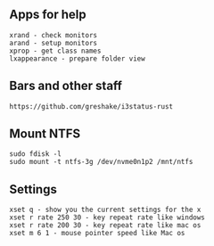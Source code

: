 ## Apps for help
```
xrand - check monitors
arand - setup monitors
xprop - get class names
lxappearance - prepare folder view
```

## Bars and other staff

```
https://github.com/greshake/i3status-rust
```

## Mount NTFS

```
sudo fdisk -l
sudo mount -t ntfs-3g /dev/nvme0n1p2 /mnt/ntfs
```

## Settings

```
xset q - show you the current settings for the x
xset r rate 250 30 - key repeat rate like windows
xset r rate 200 30 - key repeat rate like mac os
xset m 6 1 - mouse pointer speed like Mac os
```
